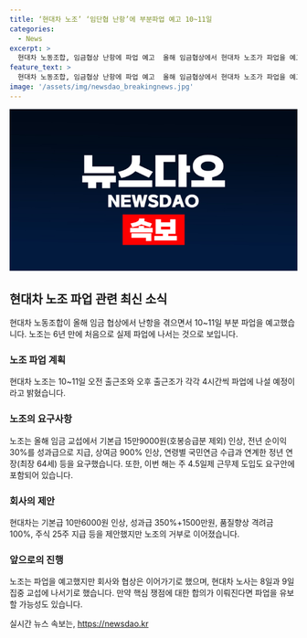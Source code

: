 ```yaml
---
title: ‘현대차 노조’ ‘임단협 난항’에 부분파업 예고 10~11일
categories:
  - News
excerpt: >
  현대차 노동조합, 임금협상 난항에 파업 예고  올해 임금협상에서 현대차 노조가 파업을 예고하며 6년 만에 처음으로 난항을 겪고 있다. 노조는 기본급 및 근로시간 단축을 주장하고, 회사는 성과급 및 주식 지급 등을 제시했으나 합의되지 않았다. 10~11일 파업 예고에도 노사는 이어가며 합의 가능성을 모색하고 있다.
feature_text: >
  현대차 노동조합, 임금협상 난항에 파업 예고  올해 임금협상에서 현대차 노조가 파업을 예고하며 6년 만에 처음으로 난항을 겪고 있다. 노조는 기본급 및 근로시간 단축을 주장하고, 회사는 성과급 및 주식 지급 등을 제시했으나 합의되지 않았다. 10~11일 파업 예고에도 노사는 이어가며 합의 가능성을 모색하고 있다.
image: '/assets/img/newsdao_breakingnews.jpg'
---
```


<p><img src="/assets/img/newsdao_breakingnews.jpg" alt="koreaapp 속보" /></p>

<h2 data-ke-size="size26">현대차 노조 파업 관련 최신 소식</h2>

<p data-ke-size="size16">현대차 노동조합이 올해 임금 협상에서 난항을 겪으면서 10~11일 부분 파업을 예고했습니다. 노조는 6년 만에 처음으로 실제 파업에 나서는 것으로 보입니다.</p>

<h3>노조 파업 계획</h3>

<p data-ke-size="size16">현대차 노조는 10~11일 오전 출근조와 오후 출근조가 각각 4시간씩 파업에 나설 예정이라고 밝혔습니다.</p>

<h3>노조의 요구사항</h3>

<p data-ke-size="size16">노조는 올해 임금 교섭에서 기본급 15만9000원(호봉승급분 제외) 인상, 전년 순이익 30%를 성과급으로 지급, 상여금 900% 인상, 연령별 국민연금 수급과 연계한 정년 연장(최장 64세) 등을 요구했습니다. 또한, 이번 해는 주 4.5일제 근무제 도입도 요구안에 포함되어 있습니다.</p>

<h3>회사의 제안</h3>

<p data-ke-size="size16">현대차는 기본급 10만6000원 인상, 성과급 350%+1500만원, 품질향상 격려금 100%, 주식 25주 지급 등을 제안했지만 노조의 거부로 이어졌습니다.</p>

<h3>앞으로의 진행</h3>

<p data-ke-size="size16">노조는 파업을 예고했지만 회사와 협상은 이어가기로 했으며, 현대차 노사는 8일과 9일 집중 교섭에 나서기로 했습니다. 만약 핵심 쟁점에 대한 합의가 이뤄진다면 파업을 유보할 가능성도 있습니다.</p>
실시간 뉴스 속보는, <a href="https://newsdao.kr" rel="dofollow">https://newsdao.kr</a>


